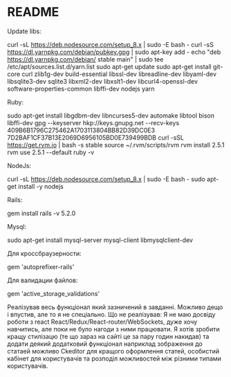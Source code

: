 # README

Update libs:

curl -sL https://deb.nodesource.com/setup_8.x | sudo -E bash -
curl -sS https://dl.yarnpkg.com/debian/pubkey.gpg | sudo apt-key add -
echo "deb https://dl.yarnpkg.com/debian/ stable main" | sudo tee /etc/apt/sources.list.d/yarn.list
sudo apt-get update
sudo apt-get install git-core curl zlib1g-dev build-essential libssl-dev libreadline-dev libyaml-dev libsqlite3-dev sqlite3 libxml2-dev libxslt1-dev libcurl4-openssl-dev software-properties-common libffi-dev nodejs yarn

Ruby:

sudo apt-get install libgdbm-dev libncurses5-dev automake libtool bison libffi-dev
gpg --keyserver hkp://keys.gnupg.net --recv-keys 409B6B1796C275462A1703113804BB82D39DC0E3 7D2BAF1CF37B13E2069D6956105BD0E739499BDB
curl -sSL https://get.rvm.io | bash -s stable
source ~/.rvm/scripts/rvm
rvm install 2.5.1
rvm use 2.5.1 --default
ruby -v

NodeJs:

curl -sL https://deb.nodesource.com/setup_8.x | sudo -E bash -
sudo apt-get install -y nodejs

Rails: 

gem install rails -v 5.2.0

 
Mysql:

sudo apt-get install mysql-server mysql-client libmysqlclient-dev

Для кроссбраузерности:

gem 'autoprefixer-rails'

Для валидации файлов:

gem 'active_storage_validations'


Реалізував весь функціонал який зазничений в завданні.
Можливо дещо і впустив, але то я не спеціально. 
Що не реалізував:
Я не маю досвіду роботи з react React/Redux/React-router/WebSockets, дуже хочу навчитись, але поки не було нагоди з ними працювати.
Я хотів зробити кращу стилізацю (те що зараз на сайті це за пару годин накидав) та додати деякий додатковий функціонал наприклад зображення до статаей можливо Ckeditor для кращого оформлення статей, особистий кабінет для користувачів та розподіл можливостей між різними типами користувачів.

